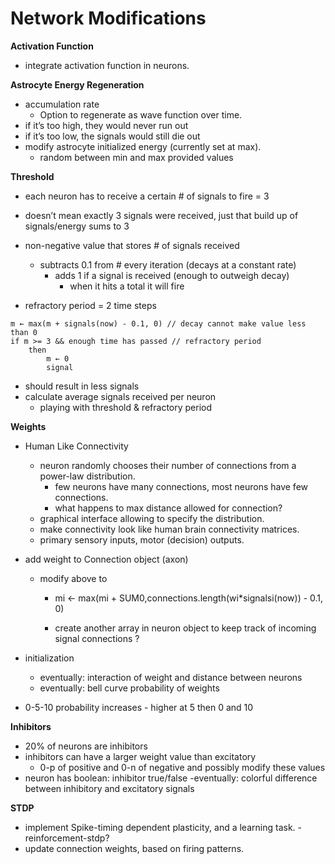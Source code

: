 # Network Modifications

**Activation Function**
- integrate activation function in neurons.


**Astrocyte Energy Regeneration**

- accumulation rate
  - Option to regenerate as wave function over time.
- if it’s too high, they would never run out
- if it’s too low, the signals would still die out
- modify astrocyte initialized energy (currently set at max).
  - random between min and max provided values

**Threshold**

- each neuron has to receive a certain # of signals to fire = 3
- doesn’t mean exactly 3 signals were received, just that build up of signals/energy sums to 3
- non-negative value that stores # of signals received
  - subtracts 0.1 from # every iteration (decays at a constant rate)
    - adds 1 if a signal is received (enough to outweigh decay)
      - when it hits a total it will fire

- refractory period = 2 time steps	

```
m ← max(m + signals(now) - 0.1, 0) // decay cannot make value less than 0
if m >= 3 && enough time has passed // refractory period
	then
		m ← 0
		signal
```

- should result in less signals
- calculate average signals received per neuron
  - playing with threshold & refractory period

**Weights**

- Human Like Connectivity
  - neuron randomly chooses their number of connections from a power-law distribution.
    - few neurons have many connections, most neurons have few connections.
    - what happens to max distance allowed for connection?
  - graphical interface allowing to specify the distribution.
  - make connectivity look like human brain connectivity matrices.
  - primary sensory inputs, motor (decision) outputs.  

- add weight to Connection object (axon)
  - modify above to
    - mi ← max(mi + SUM0,connections.length(wi*signalsi(now)) - 0.1, 0)

    - create another array in neuron object to keep track of incoming signal connections ?
	
- initialization
  - eventually: interaction of weight and distance between neurons
  - eventually: bell curve probability of weights 
- 0-5-10 probability increases - higher at 5 then 0 and 10

**Inhibitors**

- 20% of neurons are inhibitors
- inhibitors can have a larger weight value than excitatory
  - 0-p of positive and 0-n of negative and possibly modify these values
- neuron has boolean: inhibitor true/false
  -eventually: colorful difference between inhibitory and excitatory signals

**STDP**

- implement Spike-timing dependent plasticity, and a learning task. -reinforcement-stdp?
- update connection weights, based on firing patterns.